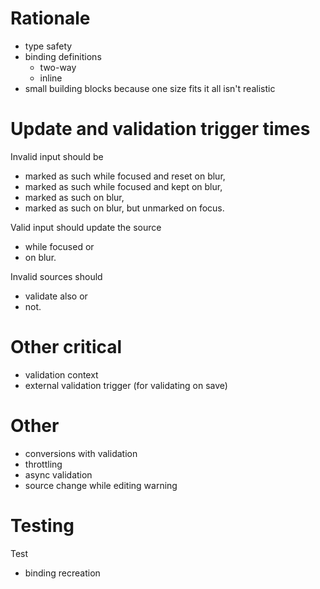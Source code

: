 

# Rationale

* type safety
* binding definitions
    * two-way
    * inline
* small building blocks because one size
  fits it all isn't realistic

# Update and validation trigger times

Invalid input should be
* marked as such while focused and reset on blur,
* marked as such while focused and kept on blur,
* marked as such on blur,
* marked as such on blur, but unmarked on focus.

Valid input should update the source
* while focused or
* on blur.

Invalid sources should
* validate also or
* not.

# Other critical

* validation context
* external validation trigger (for validating on save)

# Other

* conversions with validation
* throttling
* async validation
* source change while editing warning

# Testing

Test
* binding recreation

